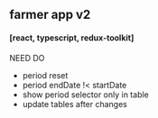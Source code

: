 ## farmer app v2 ##
#### [react, typescript, redux-toolkit] ####

NEED DO
- period reset
- period endDate !< startDate
- show period selector only in table
- update tables after changes
